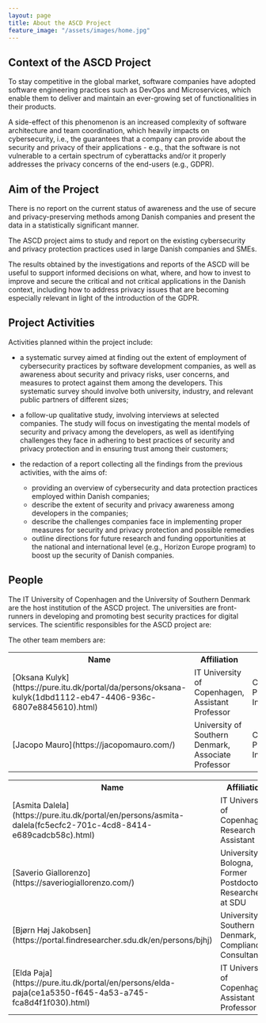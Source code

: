 ```yaml
---
layout: page
title: About the ASCD Project
feature_image: "/assets/images/home.jpg"
---
```


## Context of the ASCD Project

To stay competitive in the global market, software companies have adopted software engineering practices such as DevOps and Microservices, which enable them to deliver and maintain an ever-growing set of functionalities in their products. 

A side-effect of this phenomenon is an increased complexity of software architecture and team coordination, which heavily impacts on cybersecurity, i.e., the guarantees that a company can provide about the security and privacy of their applications - e.g., that the software is not vulnerable to a certain spectrum of cyberattacks and/or it properly addresses the privacy concerns of the end-users (e.g., GDPR).

## Aim of the Project 

There is no report on the current status of awareness and the use of secure and privacy-preserving methods among Danish companies and present the data in a statistically significant manner.

The ASCD project aims to study and report on the existing cybersecurity and privacy protection practices used in large Danish companies and SMEs. 

The results obtained by the investigations and reports of the ASCD will be useful to support informed decisions on what, where, and how to invest to improve and secure the critical and not critical applications in the Danish context, including how to address privacy issues that are becoming especially relevant in light of the introduction of the GDPR.

## Project Activities

Activities planned within the project include:

- a systematic survey aimed at finding out the extent of employment of cybersecurity practices by software development companies, as well as awareness about security and privacy risks, user concerns, and measures to protect against them among the developers. This systematic survey should involve both university, industry, and relevant public partners of different sizes;
- a follow-up qualitative study, involving interviews at selected companies. The study will focus on investigating the mental models of security and privacy among the developers, as well as identifying challenges they face in adhering to best practices of security and privacy protection and in ensuring trust among their customers;

- the redaction of a report collecting all the findings from the previous activities, with the aims of: 
   - providing an overview of cybersecurity and data protection practices employed within Danish companies;
   - describe the extent of security and privacy awareness among developers in the companies;
   - describe the challenges companies face in implementing proper measures for security and privacy protection and possible remedies
   - outline directions for future research and funding opportunities at the national and international level (e.g., Horizon Europe program) to boost up the security of Danish companies.

## People 

The IT University of Copenhagen and the University of Southern Denmark are the host institution of the ASCD project.
The universities are front-runners in developing and promoting best security practices for digital services. The scientific responsibles for the ASCD project are:

<table class="table">
  <th>Name</th>
  <th>Affiliation</th>
  <th>Role</th>
  <th>Expertise</th>
<tr>
  <td markdown="1">[Oksana Kulyk](https://pure.itu.dk/portal/da/persons/oksana-kulyk(1dbd1112-eb47-4406-936c-6807e8845610).html)
  <td>IT University of Copenhagen, Assistant Professor</td>
  <td>Co-Principal Investigator</td>
  <td>Human Factors in Security and Privacy</td>
<tr>  <td markdown="1">[Jacopo Mauro](https://jacopomauro.com/)
  <td>University of Southern Denmark, Associate Professor</td>
  <td>Co-Principal Investigator</td>
  <td>Software Engineering and DevSecOps</td>

The other team members are:

<table class="table">
  <th>Name</th>
  <th>Affiliation</th>
  <th>Role</th>
  <th>Expertise</th>
<tr>
  <td markdown="1">[Asmita Dalela](https://pure.itu.dk/portal/en/persons/asmita-dalela(fc5ecfc2-701c-4cd8-8414-e689cadcb58c).html)
  <td>IT University of Copenhagen, Research Assistant</td>
  <td>Researcher</td>
  <td>Techno-Anthropologist</td>
<tr>
  <td markdown="1">[Saverio Giallorenzo](https://saveriogiallorenzo.com/)
  <td>University of Bologna, Former Postdoctoral Researcher at SDU</td>
  <td>Co-principal Investigator</td>
  <td>Microservice Security</td>
<tr>
  <td markdown="1">[Bjørn Høj Jakobsen](https://portal.findresearcher.sdu.dk/en/persons/bjhj)
  <td>University of Southern Denmark, Compliance Consultant</td>
  <td>Security Consultant</td>
  <td>Security Standards</td>
<tr>
  <td markdown="1">[Elda Paja](https://pure.itu.dk/portal/en/persons/elda-paja(ce1a5350-f645-4a53-a745-fca8d4f1f030).html)
  <td>IT University of Copenhagen, Assistant Professor</td>
  <td>Researcher</td>
  <td>Software Engineering</td>

